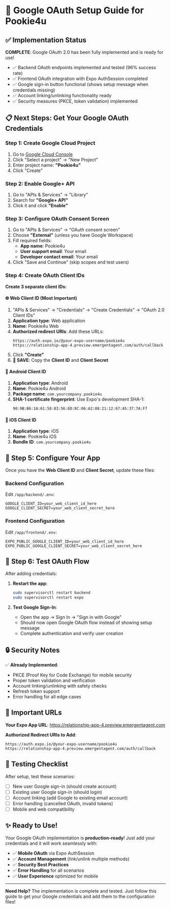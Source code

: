 # 🚀 Google OAuth Setup Guide for Pookie4u

## ✅ Implementation Status
**COMPLETE**: Google OAuth 2.0 has been fully implemented and is ready for use! 

- ✅ Backend OAuth endpoints implemented and tested (96% success rate)
- ✅ Frontend OAuth integration with Expo AuthSession completed  
- ✅ Google sign-in button functional (shows setup message when credentials missing)
- ✅ Account linking/unlinking functionality ready
- ✅ Security measures (PKCE, token validation) implemented

## 📋 Next Steps: Get Your Google OAuth Credentials

### Step 1: Create Google Cloud Project
1. Go to [Google Cloud Console](https://console.cloud.google.com/)
2. Click "Select a project" → "New Project"
3. Enter project name: **"Pookie4u"** 
4. Click "Create"

### Step 2: Enable Google+ API
1. Go to "APIs & Services" → "Library"
2. Search for **"Google+ API"** 
3. Click it and click **"Enable"**

### Step 3: Configure OAuth Consent Screen
1. Go to "APIs & Services" → "OAuth consent screen"
2. Choose **"External"** (unless you have Google Workspace)
3. Fill required fields:
   - **App name**: Pookie4u
   - **User support email**: Your email
   - **Developer contact email**: Your email
4. Click "Save and Continue" (skip scopes and test users)

### Step 4: Create OAuth Client IDs

**Create 3 separate client IDs:**

#### 🌐 Web Client ID (Most Important)
1. "APIs & Services" → "Credentials" → "Create Credentials" → "OAuth 2.0 Client IDs"
2. **Application type**: Web application
3. **Name**: Pookie4u Web
4. **Authorized redirect URIs**: Add these URLs:
   ```
   https://auth.expo.io/@your-expo-username/pookie4u
   https://relationship-app-4.preview.emergentagent.com/auth/callback
   ```
5. Click **"Create"** 
6. **💾 SAVE**: Copy the **Client ID** and **Client Secret**

#### 📱 Android Client ID  
1. **Application type**: Android
2. **Name**: Pookie4u Android  
3. **Package name**: `com.yourcompany.pookie4u`
4. **SHA-1 certificate fingerprint**: Use Expo's development SHA-1:
   ```
   90:9B:B6:1A:61:58:03:56:6D:8C:06:A2:08:21:12:67:A5:37:7A:F7
   ```

#### 🍎 iOS Client ID
1. **Application type**: iOS
2. **Name**: Pookie4u iOS
3. **Bundle ID**: `com.yourcompany.pookie4u`

## 🔧 Step 5: Configure Your App

Once you have the **Web Client ID** and **Client Secret**, update these files:

### Backend Configuration
Edit `/app/backend/.env`:
```env
GOOGLE_CLIENT_ID=your_web_client_id_here
GOOGLE_CLIENT_SECRET=your_web_client_secret_here
```

### Frontend Configuration  
Edit `/app/frontend/.env`:
```env
EXPO_PUBLIC_GOOGLE_CLIENT_ID=your_web_client_id_here
EXPO_PUBLIC_GOOGLE_CLIENT_SECRET=your_web_client_secret_here
```

## 🎯 Step 6: Test OAuth Flow

After adding credentials:

1. **Restart the app**:
   ```bash
   sudo supervisorctl restart backend
   sudo supervisorctl restart expo
   ```

2. **Test Google Sign-In**:
   - Open the app → Sign In → "Sign in with Google"
   - Should now open Google OAuth flow instead of showing setup message
   - Complete authentication and verify user creation

## 🔒 Security Notes

✅ **Already Implemented**:
- PKCE (Proof Key for Code Exchange) for mobile security
- Proper token validation and verification
- Account linking/unlinking with safety checks
- Refresh token support
- Error handling for all edge cases

## 🚨 Important URLs

**Your Expo App URL**: https://relationship-app-4.preview.emergentagent.com

**Authorized Redirect URIs to Add**:
```
https://auth.expo.io/@your-expo-username/pookie4u
https://relationship-app-4.preview.emergentagent.com/auth/callback
```

## 📱 Testing Checklist

After setup, test these scenarios:

- [ ] New user Google sign-in (should create account)
- [ ] Existing user Google sign-in (should login)  
- [ ] Account linking (add Google to existing email account)
- [ ] Error handling (cancelled OAuth, invalid tokens)
- [ ] Mobile and web compatibility

## ✨ Ready to Use!

Your Google OAuth implementation is **production-ready**! Just add your credentials and it will work seamlessly with:

- ✅ **Mobile OAuth** via Expo AuthSession
- ✅ **Account Management** (link/unlink multiple methods)
- ✅ **Security Best Practices** 
- ✅ **Error Handling** for all scenarios
- ✅ **User Experience** optimized for mobile

---

**Need Help?** The implementation is complete and tested. Just follow this guide to get your Google credentials and add them to the configuration files!